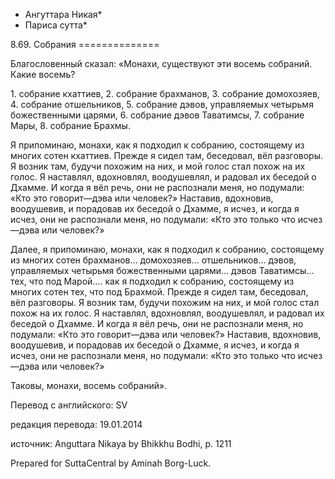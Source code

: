 * Ангуттара Никая*
* Париса сутта*

8\.69\. Собрания
\=\=\=\=\=\=\=\=\=\=\=\=\=\=

Благословенный сказал: «Монахи, существуют эти восемь собраний\. Какие восемь?

1\. собрание кхаттиев,
2\. собрание брахманов,
3\. собрание домохозяев,
4\. собрание отшельников,
5\. собрание дэвов, управляемых четырьмя божественными царями,
6\. собрание дэвов Таватимсы,
7\. собрание Мары,
8\. собрание Брахмы\.

Я припоминаю, монахи, как я подходил к собранию, состоящему из многих сотен кхаттиев\. Прежде я сидел там, беседовал, вёл разговоры\. Я возник там, будучи похожим на них, и мой голос стал похож на их голос\. Я наставлял, вдохновлял, воодушевлял, и радовал их беседой о Дхамме\. И когда я вёл речь, они не распознали меня, но подумали: «Кто это говорит—дэва или человек?» Наставив, вдохновив, воодушевив, и порадовав их беседой о Дхамме, я исчез, и когда я исчез, они не распознали меня, но подумали: «Кто это только что исчез—дэва или человек?»

Далее, я припоминаю, монахи, как я подходил к собранию, состоящему из многих сотен брахманов… домохозяев… отшельников… дэвов, управляемых четырьмя божественными царями… дэвов Таватимсы… тех, что под Марой…\. как я подходил к собранию, состоящему из многих сотен тех, что под Брахмой\. Прежде я сидел там, беседовал, вёл разговоры\. Я возник там, будучи похожим на них, и мой голос стал похож на их голос\. Я наставлял, вдохновлял, воодушевлял, и радовал их беседой о Дхамме\. И когда я вёл речь, они не распознали меня, но подумали: «Кто это говорит—дэва или человек?» Наставив, вдохновив, воодушевив, и порадовав их беседой о Дхамме, я исчез, и когда я исчез, они не распознали меня, но подумали: «Кто это только что исчез—дэва или человек?»

Таковы, монахи, восемь собраний»\.

Перевод с английского: SV

редакция перевода: 19\.01\.2014

источник: Anguttara Nikaya by Bhikkhu Bodhi, p\. 1211

Prepared for SuttaCentral by Aminah Borg\-Luck\.